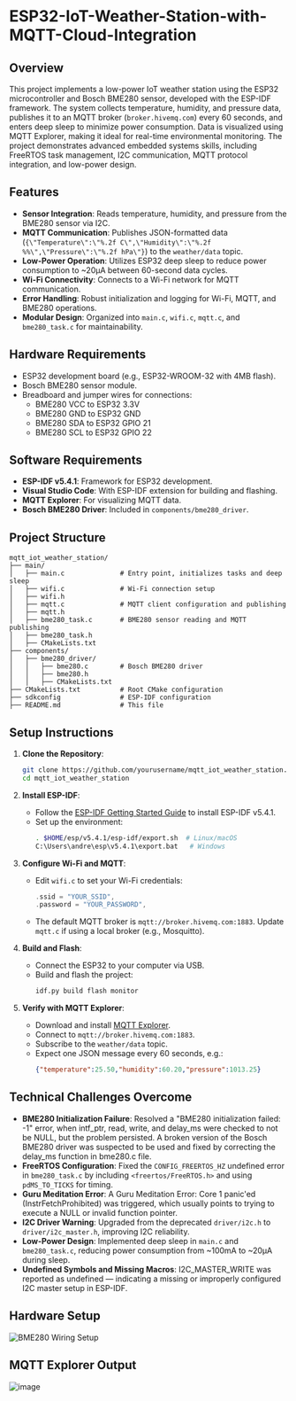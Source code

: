 # ESP32-IoT-Weather-Station-with-MQTT-Cloud-Integration

## Overview
This project implements a low-power IoT weather station using the ESP32 microcontroller and Bosch BME280 sensor, developed with the ESP-IDF framework. The system collects temperature, humidity, and pressure data, publishes it to an MQTT broker (`broker.hivemq.com`) every 60 seconds, and enters deep sleep to minimize power consumption. Data is visualized using MQTT Explorer, making it ideal for real-time environmental monitoring. The project demonstrates advanced embedded systems skills, including FreeRTOS task management, I2C communication, MQTT protocol integration, and low-power design.

## Features
- **Sensor Integration**: Reads temperature, humidity, and pressure from the BME280 sensor via I2C.
- **MQTT Communication**: Publishes JSON-formatted data (`{\"Temperature\":\"%.2f C\",\"Humidity\":\"%.2f %%\",\"Pressure\":\"%.2f hPa\"}`) to the `weather/data` topic.
- **Low-Power Operation**: Utilizes ESP32 deep sleep to reduce power consumption to ~20µA between 60-second data cycles.
- **Wi-Fi Connectivity**: Connects to a Wi-Fi network for MQTT communication.
- **Error Handling**: Robust initialization and logging for Wi-Fi, MQTT, and BME280 operations.
- **Modular Design**: Organized into `main.c`, `wifi.c`, `mqtt.c`, and `bme280_task.c` for maintainability.

## Hardware Requirements
- ESP32 development board (e.g., ESP32-WROOM-32 with 4MB flash).
- Bosch BME280 sensor module.
- Breadboard and jumper wires for connections:
  - BME280 VCC to ESP32 3.3V
  - BME280 GND to ESP32 GND
  - BME280 SDA to ESP32 GPIO 21
  - BME280 SCL to ESP32 GPIO 22

## Software Requirements
- **ESP-IDF v5.4.1**: Framework for ESP32 development.
- **Visual Studio Code**: With ESP-IDF extension for building and flashing.
- **MQTT Explorer**: For visualizing MQTT data.
- **Bosch BME280 Driver**: Included in `components/bme280_driver`.

## Project Structure
```
mqtt_iot_weather_station/
├── main/
│   ├── main.c              # Entry point, initializes tasks and deep sleep
│   ├── wifi.c              # Wi-Fi connection setup
│   ├── wifi.h
│   ├── mqtt.c              # MQTT client configuration and publishing
│   ├── mqtt.h
│   ├── bme280_task.c       # BME280 sensor reading and MQTT publishing
│   ├── bme280_task.h
│   ├── CMakeLists.txt
├── components/
│   ├── bme280_driver/
│   │   ├── bme280.c        # Bosch BME280 driver
│   │   ├── bme280.h
│   │   ├── CMakeLists.txt
├── CMakeLists.txt          # Root CMake configuration
├── sdkconfig               # ESP-IDF configuration
├── README.md               # This file
```

## Setup Instructions
1. **Clone the Repository**:
   ```bash
   git clone https://github.com/yourusername/mqtt_iot_weather_station.git
   cd mqtt_iot_weather_station
   ```

2. **Install ESP-IDF**:
   - Follow the [ESP-IDF Getting Started Guide](https://docs.espressif.com/projects/esp-idf/en/v5.4.1/esp32/get-started/index.html) to install ESP-IDF v5.4.1.
   - Set up the environment:
     ```bash
     . $HOME/esp/v5.4.1/esp-idf/export.sh  # Linux/macOS
     C:\Users\andre\esp\v5.4.1\export.bat   # Windows
     ```

3. **Configure Wi-Fi and MQTT**:
   - Edit `wifi.c` to set your Wi-Fi credentials:
     ```c
     .ssid = "YOUR_SSID",
     .password = "YOUR_PASSWORD",
     ```
   - The default MQTT broker is `mqtt://broker.hivemq.com:1883`. Update `mqtt.c` if using a local broker (e.g., Mosquitto).

4. **Build and Flash**:
   - Connect the ESP32 to your computer via USB.
   - Build and flash the project:
     ```bash
     idf.py build flash monitor
     ```

5. **Verify with MQTT Explorer**:
   - Download and install [MQTT Explorer](https://mqtt-explorer.com/).
   - Connect to `mqtt://broker.hivemq.com:1883`.
   - Subscribe to the `weather/data` topic.
   - Expect one JSON message every 60 seconds, e.g.:
     ```json
     {"temperature":25.50,"humidity":60.20,"pressure":1013.25}
     ```

## Technical Challenges Overcome
- **BME280 Initialization Failure**: Resolved a "BME280 initialization failed: -1" error, when intf_ptr, read, write, and delay_ms were checked to not be NULL, but the problem persisted. A broken version of the Bosch BME280 driver was suspected to be used and fixed by correcting the delay_ms function in bme280.c file.
- **FreeRTOS Configuration**: Fixed the `CONFIG_FREERTOS_HZ` undefined error in `bme280_task.c` by including `<freertos/FreeRTOS.h>` and using `pdMS_TO_TICKS` for timing.
- **Guru Meditation Error**: A Guru Meditation Error: Core 1 panic'ed (InstrFetchProhibited) was triggered, which usually points to trying to execute a NULL or invalid function pointer.
- **I2C Driver Warning**: Upgraded from the deprecated `driver/i2c.h` to `driver/i2c_master.h`, improving I2C reliability.
- **Low-Power Design**: Implemented deep sleep in `main.c` and `bme280_task.c`, reducing power consumption from ~100mA to ~20µA during sleep.
- **Undefined Symbols and Missing Macros**: I2C_MASTER_WRITE was reported as undefined — indicating a missing or improperly configured I2C master setup in ESP-IDF.

## Hardware Setup
![BME280 Wiring Setup](https://github.com/user-attachments/assets/1b668e4e-f75b-4afb-9acd-7b97b475de56)

## MQTT Explorer Output
![image](https://github.com/user-attachments/assets/155ca169-1bc4-48a3-bc0a-ce620d558eba)

